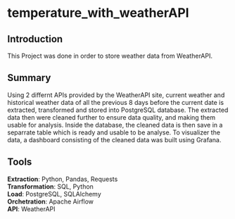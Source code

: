 # temperature_with_weatherAPI

## Introduction
This Project was done in order to store weather data from WeatherAPI. 

## Summary
Using 2 differnt APIs provided by the WeatherAPI site, current weather and historical weather data of all the previous 8 days before the current date is extracted, transformed and stored into PostgreSQL database. The extracted data then were cleaned further to ensure data quality, and making them usable for analysis. Inside the database, the cleaned data is then save in a separrate table which is ready and usable to be analyse. To visualizer the data, a dashboard consisting of the cleaned data was built using Grafana.

## Tools
**Extraction**: Python, Pandas, Requests  
**Transformation**: SQL, Python  
**Load**: PostgreSQL, SQLAlchemy  
**Orchetration**: Apache Airflow  
**API**: WeatherAPI
